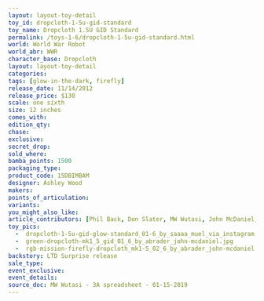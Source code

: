 ```yaml
---
layout: layout-toy-detail 
toy_id: dropcloth-1-5u-gid-standard
toy_name: Dropcloth 1.5U GID Standard
permalink: /toys-1-6/dropcloth-1-5u-gid-standard.html
world: World War Robot
world_abr: WWR
character_base: Dropcloth
layout: layout-toy-detail
categories: 
tags: [glow-in-the-dark, firefly]
release_date: 11/14/2012
release_price: $130 
scale: one sixth
size: 12 inches
comes_with: 
edition_qty: 
chase: 
exclusive: 
secret_drop: 
sold_where: 
bamba_points: 1500
packaging_type: 
product_code: 15DBIMBAM
designer: Ashley Wood
makers: 
points_of_articulation: 
variants: 
you_might_also_like: 
article_contributors: [Phil Back, Don Slater, MW Wutasi, John McDaniel, saaa_muel]
toy_pics: 
  -  dropcloth-1-5u-gid-glow-standard_01-6_by_saaaa_muel_via_instagram.jpg
  -  green-dropcloth-mk1_5_gid_01_6_by_abrader_john-mcdaniel.jpg
  -  rgb-mission-firefly-dropcloth_mk1-5_02_6_by_abrader_john-mcdaniel.jpg
backstory: LTD Surprise release
sale_type: 
event_exclusive: 
event_details: 
source_doc: MW Wutasi - 3A spreadsheet - 01-15-2019
---
```

